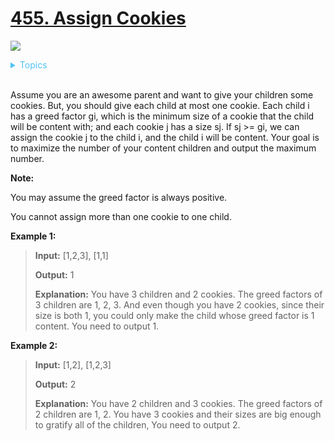 # [455. Assign Cookies](https://leetcode.com/problems/assign-cookies/description/)

![](https://img.shields.io/badge/Difficulty-Easy-green.svg)

<details>
<summary style="color:#4FC3F7">Topics</summary>

* [`Greedy`](https://leetcode.com/tag/greedy/)

</details>
<br />

Assume you are an awesome parent and want to give your children some cookies. But, you should give each child at most one cookie. Each child i has a greed factor gi, which is the minimum size of a cookie that the child will be content with; and each cookie j has a size sj. If sj >= gi, we can assign the cookie j to the child i, and the child i will be content. Your goal is to maximize the number of your content children and output the maximum number.

**Note:** 

You may assume the greed factor is always positive. 

You cannot assign more than one cookie to one child.

**Example 1:**

>**Input:** [1,2,3], [1,1]
>
>**Output:** 1
>
>**Explanation:** You have 3 children and 2 cookies. The greed factors of 3 children are 1, 2, 3. 
And even though you have 2 cookies, since their size is both 1, you could only make the child whose greed factor is 1 content.
You need to output 1.


**Example 2:**

>**Input:** [1,2], [1,2,3]
>
>**Output:** 2
>
>**Explanation:** You have 2 children and 3 cookies. The greed factors of 2 children are 1, 2. 
You have 3 cookies and their sizes are big enough to gratify all of the children, 
You need to output 2.
 